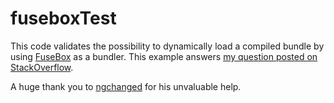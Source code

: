 # fuseboxTest

This code validates the possibility to dynamically load a compiled bundle by using [FuseBox](https://github.com/fuse-box/fuse-box) as a bundler.
This example answers [my question posted on StackOverflow](https://stackoverflow.com/questions/50697890/loading-precompiled-bundles-at-runtime-in-a-js-application).

A huge thank you to [ngchanged](https://github.com/nchanged) for his unvaluable help.

